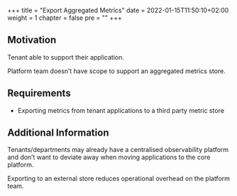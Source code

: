 +++
title = "Export Aggregated Metrics"
date = 2022-01-15T11:50:10+02:00
weight = 1
chapter = false
pre = "<b></b>"
+++

## Motivation
Tenant able to support their application.

Platform team doesn’t have scope to support an aggregated metrics store.

## Requirements
* Exporting metrics from tenant applications to a third party metric store

## Additional Information
Tenants/departments may already have a centralised observability platform and don’t want to deviate away when moving applications to the core platform.

Exporting to an external store reduces operational overhead on the platform team.



